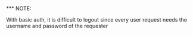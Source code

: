 *** NOTE:

With basic auth, it is difficult to logout since every user request needs the username and password of the requester